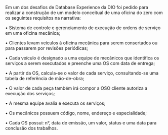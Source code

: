 Em um dos desafios de Database Experience da DIO foi pedido para realizar a construção de um modelo conceitual de uma oficina do zero com os seguintes requisitos na narrativa:

• Sistema de controle e gerenciamento de execução de ordens de serviço em uma oficina mecânica;

• Clientes levam veículos à oficina mecânica para serem consertados ou para passarem por revisões  periódicas;

• Cada veículo é designado a uma equipe de mecânicos que identifica os serviços a serem executados e preenche uma OS com data de entrega;

• A partir da OS, calcula-se o valor de cada serviço, consultando-se uma tabela de referência de mão-de-obra;

• O valor de cada peça também irá compor a OSO cliente autoriza a execução dos serviços;

• A mesma equipe avalia e executa os serviços;

• Os mecânicos possuem código, nome, endereço e especialidade;

• Cada OS possui: n°, data de emissão, um valor, status e uma data para conclusão dos trabalhos.
